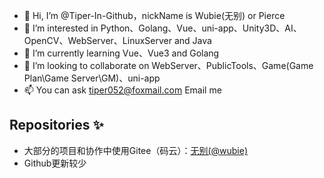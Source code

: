 - 👋 Hi, I’m @Tiper-In-Github，nickName is Wubie(无别) or Pierce
- 👀 I’m interested in Python、Golang、Vue、uni-app、Unity3D、AI、OpenCV、WebServer、LinuxServer and Java
- 🌱 I’m currently learning Vue、Vue3 and Golang
- 💞️ I’m looking to collaborate on WebServer、PublicTools、Game(Game Plan\Game Server\GM)、uni-app
- 📫 You can ask tiper052@foxmail.com Email me
## Repositories ✨
- 大部分的项目和协作中使用Gitee（码云）：[无别(@wubie)](https://gitee.com/wubie)</a>
- Github更新较少


